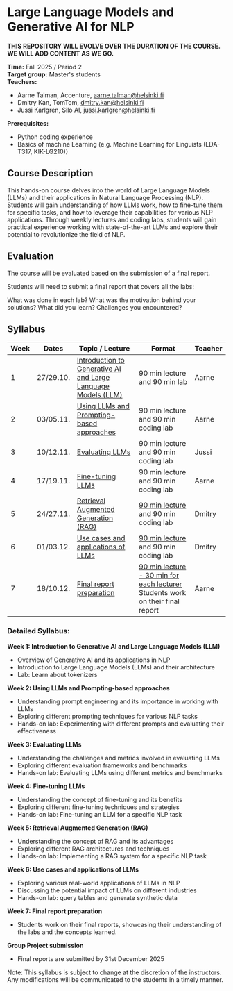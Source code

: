 # Large Language Models and Generative AI for NLP

**THIS REPOSITORY WILL EVOLVE OVER THE DURATION OF THE COURSE. WE WILL ADD CONTENT AS WE GO.**


**Time:** Fall 2025 / Period 2\
**Target group:** Master's students\
**Teachers:** 
* Aarne Talman, Accenture, [aarne.talman@helsinki.fi](mailto:aarne.talman@helsinki.fi)
* Dmitry Kan, TomTom, [dmitry.kan@helsinki.fi](mailto:dmitry.kan@helsinki.fi)
* Jussi Karlgren, Silo AI, [jussi.karlgren@helsinki.fi](mailto:jussi.karlgren@helsinki.fi)

**Prerequisites:** 
* Python coding experience
* Basics of machine Learning (e.g. Machine Learning for Linguists (LDA-T317, KIK-LG210))

## Course Description

This hands-on course delves into the world of Large Language Models (LLMs) and their applications in Natural Language Processing (NLP). Students will gain understanding of how LLMs work, how to fine-tune them for specific tasks, and how to leverage their capabilities for various NLP applications. Through weekly lectures and coding labs, students will gain practical experience working with state-of-the-art LLMs and explore their potential to revolutionize the field of NLP.

## Evaluation

The course will be evaluated based on the submission of a final report.

Students will need to submit a final report that covers all the labs:

What was done in each lab?
What was the motivation behind your solutions?
What did you learn?
Challenges you encountered? 

## Syllabus

| Week | Dates     | Topic / Lecture                                                          | Format                                                                              | Teacher |
|------|-----------|--------------------------------------------------------------------------|-------------------------------------------------------------------------------------|---------|
| 1    | 27/29.10. | [Introduction to Generative AI and Large Language Models (LLM)](week-1/) | 90 min lecture and 90 min lab                                                       | Aarne   |
| 2    | 03/05.11. | [Using LLMs and Prompting-based approaches](week-2/)                     | 90 min lecture and 90 min coding lab                                                | Aarne   |
| 3    | 10/12.11. | [Evaluating LLMs](week-3/)                                               | 90 min lecture and 90 min coding lab                                                | Jussi   |
| 4    | 17/19.11. | [Fine-tuning LLMs](week-4/)                                              | 90 min lecture and 90 min coding lab                                                | Aarne   |
| 5    | 24/27.11. | [Retrieval Augmented Generation (RAG)](week-5/)                          | [90 min lecture](https://www.youtube.com/watch?v=1GtBArPD-UA) and 90 min coding lab | Dmitry  |
| 6    | 01/03.12. | [Use cases and applications of LLMs](week-6/)                            | [90 min lecture](https://www.youtube.com/watch?v=8LkR35wNZnU) and 90 min coding lab                                            | Dmitry  |
| 7    | 18/10.12. | [Final report preparation](week-7/)                                      | [90 min lecture - 30 min for each lecturer](https://www.youtube.com/watch?v=73UR75Lz9Lg) Students work on their  final report                                                 | Aarne   |


### Detailed Syllabus:

**Week 1: Introduction to Generative AI and Large Language Models (LLM)**
* Overview of Generative AI and its applications in NLP
* Introduction to Large Language Models (LLMs) and their architecture
* Lab: Learn about tokenizers

**Week 2: Using LLMs and Prompting-based approaches**
* Understanding prompt engineering and its importance in working with LLMs
* Exploring different prompting techniques for various NLP tasks
* Hands-on lab: Experimenting with different prompts and evaluating their effectiveness

**Week 3: Evaluating LLMs**
* Understanding the challenges and metrics involved in evaluating LLMs
* Exploring different evaluation frameworks and benchmarks
* Hands-on lab: Evaluating LLMs using different metrics and benchmarks

**Week 4: Fine-tuning LLMs**
* Understanding the concept of fine-tuning and its benefits
* Exploring different fine-tuning techniques and strategies
* Hands-on lab: Fine-tuning an LLM for a specific NLP task

**Week 5: Retrieval Augmented Generation (RAG)**
* Understanding the concept of RAG and its advantages
* Exploring different RAG architectures and techniques
* Hands-on lab: Implementing a RAG system for a specific NLP task

**Week 6: Use cases and applications of LLMs**
* Exploring various real-world applications of LLMs in NLP
* Discussing the potential impact of LLMs on different industries
* Hands-on lab: query tables and generate synthetic data

**Week 7: Final report preparation**
* Students work on their final reports, showcasing their understanding of the labs and the concepts learned.

**Group Project submission**
* Final reports are submitted by 31st December 2025

Note: This syllabus is subject to change at the discretion of the instructors. Any modifications will be communicated to the students in a timely manner.
